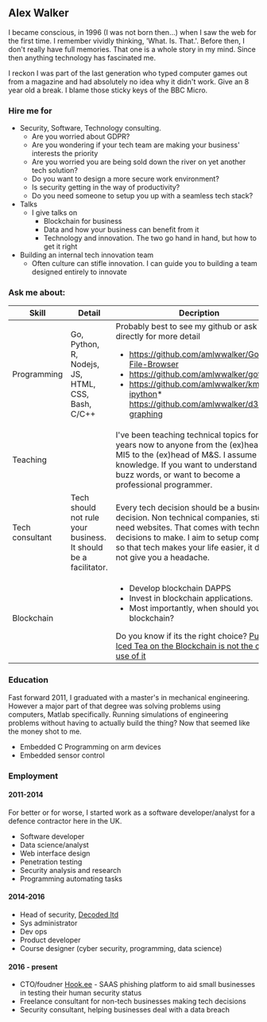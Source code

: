 ## Alex Walker

I became conscious, in 1996 (I was not born then...) when I saw the web for the first time. I remember vividly thinking, 'What. Is. That.'. Before then, I don't really have full memories. That one is a whole story in my mind. Since then anything technology has fascinated me.

I reckon I was part of the last generation who typed computer games out from a magazine and had absolutely no idea why it didn't work. Give an 8 year old a break. I blame those sticky keys of the BBC Micro.

### Hire me for

* Security, Software, Technology consulting.
	* Are you worried about GDPR?
	* Are you wondering if your tech team are making your business' interests the priority
	* Are you worried you are being sold down the river on yet another tech solution?
	* Do you want to design a more secure work environment?
	* Is security getting in the way of productivity?
	* Do you need someone to setup you up with a seamless tech stack?
* Talks
	* I give talks on 
		* Blockchain for business
		* Data and how your business can benefit from it
		* Technology and innovation. The two go hand in hand, but how to get it right
* Building an internal tech innovation team
	* Often culture can stifle innovation. I can guide you to building a team designed entirely to innovate

### Ask me about:

| Skill           | Detail                                                                                                          | Decription                                                                                                                                                                                                                                                                                                                                                                   |
|-----------------|-----------------------------------------------------------------------------------------------------------------|------------------------------------------------------------------------------------------------------------------------------------------------------------------------------------------------------------------------------------------------------------------------------------------------------------------------------------------------------------------------------|
| Programming     | Go, Python, R, Nodejs, JS, HTML, CSS, Bash, C/C++                                                               | Probably best to see my github or ask me directly for more detail <ul><li>https://github.com/amlwwalker/Golang-File-Browser</li><li>https://github.com/amlwwalker/got-qt</li><li> https://github.com/amlwwalker/kmeans-ipython* https://github.com/amlwwalker/d3-graphing</li></ul>                                                                                                                         |
| Teaching        |  | I've been teaching technical topics for 4 years now to anyone from the (ex)head of MI5 to the (ex)head of M&S. I assume no knowledge. If you want to understand the buzz words, or want to become a professional programmer.                                                                                                                                                                                                                                                                |
| Tech consultant | Tech should not rule your business. It should be a facilitator.                                                 | Every tech decision should be a business decision. Non technical companies, still need websites. That comes with technical decisions to make. I aim to setup companies so that tech makes your life easier, it does not give you a headache.                                                                                                                                 |
| Blockchain      | |  <ul><li>Develop blockchain DAPPS</li><li>Invest in blockchain applications.</li><li>Most importantly, when should you use blockchain?</li></ul>Do you know if its the right choice? [Putting Iced Tea on the Blockchain is not the correct use of it](https://techcrunch.com/2018/02/02/the-iced-tea-company-that-changed-its-name-to-include-blockchain-retracts-on-bitcoin-mining-operation/) |


### Education

Fast forward 2011, I graduated with a master's in mechanical engineering. However a major part of that degree was solving problems using computers, Matlab specifically. Running simulations of engineering problems without having to actually build the thing? Now that seemed like the money shot to me.

* Embedded C Programming on arm devices
* Embedded sensor control

### Employment

#### 2011-2014

For better or for worse, I started work as a software developer/analyst for a defence contractor here in the UK.

* Software developer
* Data science/analyst
* Web interface design
* Penetration testing
* Security analysis and research
* Programming automating tasks

#### 2014-2016

* Head of security, [Decoded ltd](https://github.com/decodedCo)
* Sys administrator
* Dev ops
* Product developer
* Course designer (cyber security, programming, data science)

#### 2016 - present

* CTO/foudner [Hook.ee](https://www.hook.ee) - SAAS phishing platform to aid small businesses in testing their human security status
* Freelance consultant for non-tech businesses making tech decisions
* Security consultant, helping businesses deal with a data breach